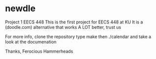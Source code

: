 # newdle
Project 1  EECS 448
This is the first project for EECS 448 at KU
It is a (doodle.com) alternative that works A LOT better, trust us

For more info, clone the repository
type make
then ./calendar
and take a look at the documenation

Thanks,
Ferocious Hammerheads
